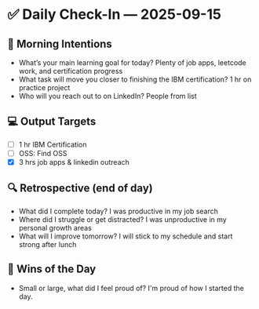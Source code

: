 # ✅ Daily Check-In — 2025-09-15

## 📌 Morning Intentions
- What’s your main learning goal for today? Plenty of job apps, leetcode work, and certification progress
- What task will move you closer to finishing the IBM certification? 1 hr on practice project
- Who will you reach out to on LinkedIn? People from list

## 💻 Output Targets
- [ ] 1 hr IBM Certification
- [ ] OSS: Find OSS
- [x] 3 hrs job apps & linkedin outreach

## 🔍 Retrospective (end of day)
- What did I complete today? I was productive in my job search
- Where did I struggle or get distracted? I was unproductive in my personal growth areas
- What will I improve tomorrow? I will stick to my schedule and start strong after lunch

## 🙌 Wins of the Day
- Small or large, what did I feel proud of? I'm proud of how I started the day.

